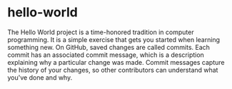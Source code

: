 # hello-world
The Hello World project is a time-honored tradition in computer programming. It is a simple exercise that gets you started when learning something new.
On GitHub, saved changes are called commits. Each commit has an associated commit message, which is a description explaining why a particular change was made. Commit messages capture the history of your changes, so other contributors can understand what you've done and why.
